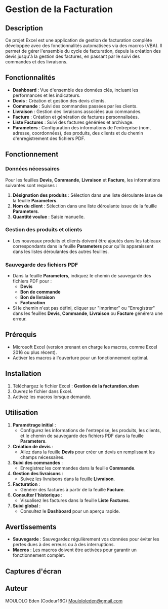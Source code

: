 # Gestion de la Facturation

## Description
Ce projet Excel est une application de gestion de facturation complète développée avec des fonctionnalités automatisées via des macros (VBA). Il permet de gérer l'ensemble du cycle de facturation, depuis la création des devis jusqu'à la gestion des factures, en passant par le suivi des commandes et des livraisons.

## Fonctionnalités
- **Dashboard** : Vue d'ensemble des données clés, incluant les performances et les indicateurs.
- **Devis** : Création et gestion des devis clients.
- **Commande** : Suivi des commandes passées par les clients.
- **Livraison** : Gestion des livraisons associées aux commandes.
- **Facture** : Création et génération de factures personnalisées.
- **Liste Factures** : Suivi des factures générées et archivage.
- **Parameters** : Configuration des informations de l'entreprise (nom, adresse, coordonnées), des produits, des clients et du chemin d'enregistrement des fichiers PDF.

## Fonctionnement
### Données nécessaires
Pour les feuilles **Devis**, **Commande**, **Livraison** et **Facture**, les informations suivantes sont requises : 
1. **Désignation des produits** : Sélection dans une liste déroulante issue de la feuille **Parameters**.
2. **Nom du client** : Sélection dans une liste déroulante issue de la feuille **Parameters**.
3. **Quantité voulue** : Saisie manuelle.

### Gestion des produits et clients
- Les nouveaux produits et clients doivent être ajoutés dans les tableaux correspondants dans la feuille **Parameters** pour qu'ils apparaissent dans les listes déroulantes des autres feuilles.

### Sauvegarde des fichiers PDF
- Dans la feuille **Parameters**, indiquez le chemin de sauvegarde des fichiers PDF pour :
  - **Devis**
  - **Bon de commande**
  - **Bon de livraison**
  - **Facturation**
- Si le chemin n'est pas défini, cliquer sur "Imprimer" ou "Enregistrer" dans les feuilles **Devis**, **Commande**, **Livraison** ou **Facture** générera une erreur.

## Prérequis
- Microsoft Excel (version prenant en charge les macros, comme Excel 2016 ou plus récent).
- Activer les macros à l'ouverture pour un fonctionnement optimal.

## Installation
1. Téléchargez le fichier Excel : **Gestion de la facturation.xlsm**
2. Ouvrez le fichier dans Excel.
3. Activez les macros lorsque demandé.

## Utilisation
1. **Paramétrage initial** :
   - Configurez les informations de l'entreprise, les produits, les clients, et le chemin de sauvegarde des fichiers PDF dans la feuille **Parameters**.
2. **Création de devis** :
   - Allez dans la feuille **Devis** pour créer un devis en remplissant les champs nécessaires.
3. **Suivi des commandes** :
   - Enregistrez les commandes dans la feuille **Commande**.
4. **Gestion des livraisons** :
   - Suivez les livraisons dans la feuille **Livraison**.
5. **Facturation** :
   - Générer des factures à partir de la feuille **Facture**.
6. **Consulter l'historique** :
   - Visualisez les factures dans la feuille **Liste Factures**.
7. **Suivi global** :
   - Consultez le **Dashboard** pour un aperçu rapide.

## Avertissements
- **Sauvegarde** : Sauvegardez régulièrement vos données pour éviter les pertes dues à des erreurs ou à des interruptions.
- **Macros** : Les macros doivent être activées pour garantir un fonctionnement complet.

## Captures d'écran


## Auteur
MOULOLO Eden (Codeur16G)
Moulololeden@gmail.com
